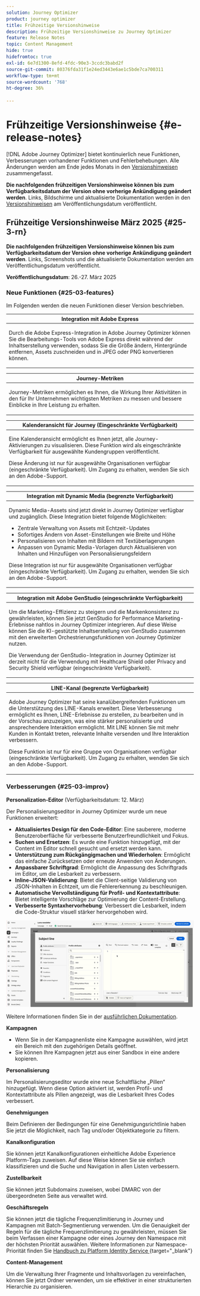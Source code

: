 ```yaml
---
solution: Journey Optimizer
product: journey optimizer
title: Frühzeitige Versionshinweise
description: Frühzeitige Versionshinweise zu Journey Optimizer
feature: Release Notes
topic: Content Management
hide: true
hidefromtoc: true
exl-id: 6e7d1300-8efd-4fdc-90e3-3ccdc3babd2f
source-git-commit: 80376fda31f1e24ed3443e6ae1c5bde7ca700311
workflow-type: tm+mt
source-wordcount: '768'
ht-degree: 36%

---
```


# Frühzeitige Versionshinweise {#e-release-notes}

[!DNL Adobe Journey Optimizer] bietet kontinuierlich neue Funktionen, Verbesserungen vorhandener Funktionen und Fehlerbehebungen. Alle Änderungen werden am Ende jedes Monats in den [Versionshinweisen](release-notes.md) zusammengefasst.

**Die nachfolgenden frühzeitigen Versionshinweise können bis zum Verfügbarkeitsdatum der Version ohne vorherige Ankündigung geändert werden**. Links, Bildschirme und aktualisierte Dokumentation werden in den [Versionshinweisen](release-notes.md) am Veröffentlichungsdatum veröffentlicht.


## Frühzeitige Versionshinweise März 2025 {#25-3-rn}


**Die nachfolgenden frühzeitigen Versionshinweise können bis zum Verfügbarkeitsdatum der Version ohne vorherige Ankündigung geändert werden**. Links, Screenshots und die aktualisierte Dokumentation werden am Veröffentlichungsdatum veröffentlicht.

**Veröffentlichungsdatum**: 26.-27. März 2025


### Neue Funktionen {#25-03-features}

Im Folgenden werden die neuen Funktionen dieser Version beschrieben.


<table>
<thead>
<tr>
<th><strong>Integration mit Adobe Express</strong><br/></th>
</tr>
</thead>
<tbody>
<tr>
<td>
<p>Durch die Adobe Express-Integration in Adobe Journey Optimizer können Sie die Bearbeitungs-Tools von Adobe Express direkt während der Inhaltserstellung verwenden, sodass Sie die Größe ändern, Hintergründe entfernen, Assets zuschneiden und in JPEG oder PNG konvertieren können.<p>
<!--p>For more information, refer to the <a href="../configuration/rule-sets.md">detailed documentation</a>.</p-->
</td>
</tr>
</tbody>
</table>

<table>
<thead>
<tr>
<th><strong>Journey-Metriken</strong><br/></th>
</tr>
</thead>
<tbody>
<tr>
<td>
<p>Journey-Metriken ermöglichen es Ihnen, die Wirkung Ihrer Aktivitäten in den für Ihr Unternehmen wichtigsten Metriken zu messen und bessere Einblicke in Ihre Leistung zu erhalten.</p>
<!--p>For more information, refer to the <a href="../configuration/rule-sets.md">detailed documentation</a>.</p-->
</td>
</tr>
</tbody>
</table>

<table>
<thead>
<tr>
<th><strong>Kalenderansicht für Journey (Eingeschränkte Verfügbarkeit)</strong><br/></th>
</tr>
</thead>
<tbody>
<tr>
<td>
<p>Eine Kalenderansicht ermöglicht es Ihnen jetzt, alle Journey-Aktivierungen zu visualisieren. Diese Funktion wird als eingeschränkte Verfügbarkeit für ausgewählte Kundengruppen veröffentlicht.<p>
<p>Diese Änderung ist nur für ausgewählte Organisationen verfügbar (eingeschränkte Verfügbarkeit). Um Zugang zu erhalten, wenden Sie sich an den Adobe-Support.</p>
<!--p>For more information, refer to the <a href="../configuration/rule-sets.md">detailed documentation</a>.</p-->
</td>
</tr>
</tbody>
</table>

<table>
<thead>
<tr>
<th><strong>Integration mit Dynamic Media (begrenzte Verfügbarkeit)</strong><br/></th>
</tr>
</thead>
<tbody>
<tr>
<td>
<p>Dynamic Media-Assets sind jetzt direkt in Journey Optimizer verfügbar und zugänglich. Diese Integration bietet folgende Möglichkeiten:
<ul>
<li>Zentrale Verwaltung von Assets mit Echtzeit-Updates</li>
<li>Sofortiges Ändern von Asset-Einstellungen wie Breite und Höhe</li>
<li>Personalisieren von Inhalten mit Bildern mit Textüberlagerungen</li>
<li>Anpassen von Dynamic Media-Vorlagen durch Aktualisieren von Inhalten und Hinzufügen von Personalisierungsfeldern</li>
</ul>
<p>
<p>Diese Integration ist nur für ausgewählte Organisationen verfügbar (eingeschränkte Verfügbarkeit). Um Zugang zu erhalten, wenden Sie sich an den Adobe-Support.</p>
<!--p>For more information, refer to the <a href="../configuration/rule-sets.md">detailed documentation</a>.</p-->
</td>
</tr>
</tbody>
</table>



<table>
<thead>
<tr>
<th><strong>Integration mit Adobe GenStudio (eingeschränkte Verfügbarkeit)</strong><br/></th>
</tr>
</thead>
<tbody>
<tr>
<td>
<p>Um die Marketing-Effizienz zu steigern und die Markenkonsistenz zu gewährleisten, können Sie jetzt GenStudio for Performance Marketing-Erlebnisse nahtlos in Journey Optimizer integrieren. Auf diese Weise können Sie die KI-gestützte Inhaltserstellung von GenStudio zusammen mit den erweiterten Orchestrierungsfunktionen von Journey Optimizer nutzen.<p>
<p>Die Verwendung der GenStudio-Integration in Journey Optimizer ist derzeit nicht für die Verwendung mit Healthcare Shield oder Privacy and Security Shield verfügbar (eingeschränkte Verfügbarkeit).</p>
<!--p>For more information, refer to the <a href="../configuration/rule-sets.md">detailed documentation</a>.</p-->
</td>
</tr>
</tbody>
</table>

<table>
<thead>
<tr>
<th><strong>LINE-Kanal (begrenzte Verfügbarkeit)</strong><br/></th>
</tr>
</thead>
<tbody>
<tr>
<td>
<p>Adobe Journey Optimizer hat seine kanalübergreifenden Funktionen um die Unterstützung des LINE-Kanals erweitert. Diese Verbesserung ermöglicht es Ihnen, LINE-Erlebnisse zu erstellen, zu bearbeiten und in der Vorschau anzuzeigen, was eine stärker personalisierte und ansprechendere Interaktion ermöglicht. Mit LINE können Sie mit mehr Kunden in Kontakt treten, relevante Inhalte versenden und Ihre Interaktion verbessern.<p>
<p>Diese Funktion ist nur für eine Gruppe von Organisationen verfügbar (eingeschränkte Verfügbarkeit). Um Zugang zu erhalten, wenden Sie sich an den Adobe-Support.</p>
<!--p>For more information, refer to the <a href="../configuration/rule-sets.md">detailed documentation</a>.</p-->
</td>
</tr>
</tbody>
</table>

### Verbesserungen {#25-03-improv}

**Personalization-Editor** (Verfügbarkeitsdatum: 12. März)

Der Personalisierungseditor in Journey Optimizer wurde um neue Funktionen erweitert:

* **Aktualisiertes Design für den Code-Editor**: Eine sauberere, moderne Benutzeroberfläche für verbesserte Benutzerfreundlichkeit und Fokus.
* **Suchen und Ersetzen**: Es wurde eine Funktion hinzugefügt, mit der Content im Editor schnell gesucht und ersetzt werden kann.
* **Unterstützung zum Rückgängigmachen und Wiederholen**: Ermöglicht das einfache Zurücksetzen oder erneute Anwenden von Änderungen.
* **Anpassbarer Schriftgrad**: Ermöglicht die Anpassung des Schriftgrads im Editor, um die Lesbarkeit zu verbessern.
* **Inline-JSON-Validierung**: Bietet die Client-seitige Validierung von JSON-Inhalten in Echtzeit, um die Fehlererkennung zu beschleunigen.
* **Automatische Vervollständigung für Profil- und Kontextattribute**: Bietet intelligente Vorschläge zur Optimierung der Content-Erstellung.
* **Verbesserte Syntaxhervorhebung**: Verbessert die Lesbarkeit, indem die Code-Struktur visuell stärker hervorgehoben wird.

![Video mit der neuen Funktion im Personalization-Editor](assets/do-not-localize/personalization-editor.gif)

Weitere Informationen finden Sie in der [ausführlichen Dokumentation](../personalization/personalization-build-expressions.md).


**Kampagnen**

* Wenn Sie in der Kampagnenliste eine Kampagne auswählen, wird jetzt ein Bereich mit den zugehörigen Details geöffnet.
* Sie können Ihre Kampagnen jetzt aus einer Sandbox in eine andere kopieren.

**Personalisierung**

Im Personalisierungseditor wurde eine neue Schaltfläche „Pillen“ hinzugefügt. Wenn diese Option aktiviert ist, werden Profil- und Kontextattribute als Pillen angezeigt, was die Lesbarkeit Ihres Codes verbessert.

**Genehmigungen**

Beim Definieren der Bedingungen für eine Genehmigungsrichtlinie haben Sie jetzt die Möglichkeit, nach Tag und/oder Objektkategorie zu filtern.

**Kanalkonfiguration**

Sie können jetzt Kanalkonfigurationen einheitliche Adobe Experience Platform-Tags zuweisen. Auf diese Weise können Sie sie einfach klassifizieren und die Suche und Navigation in allen Listen verbessern.

**Zustellbarkeit**

Sie können jetzt Subdomains zuweisen, wobei DMARC von der übergeordneten Seite aus verwaltet wird.

**Geschäftsregeln**

Sie können jetzt die tägliche Frequenzlimitierung in Journey und Kampagnen mit Batch-Segmentierung verwenden. Um die Genauigkeit der Regeln für die tägliche Frequenzlimitierung zu gewährleisten, müssen Sie beim Verfassen einer Kampagne oder eines Journey den Namespace mit der höchsten Priorität auswählen. Weitere Informationen zur Namespace-Priorität finden Sie [ Handbuch zu Platform Identity Service ](https://experienceleague.adobe.com/en/docs/experience-platform/identity/features/identity-graph-linking-rules/namespace-priority){target="_blank"}

**Content-Management**

Um die Verwaltung Ihrer Fragmente und Inhaltsvorlagen zu vereinfachen, können Sie jetzt Ordner verwenden, um sie effektiver in einer strukturierten Hierarchie zu organisieren.
